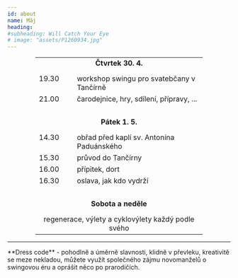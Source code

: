 ```yaml
---
id: about
name: Máj
heading: 
#subheading: Will Catch Your Eye
# image: "assets/P1260934.jpg"
---
```


<table style="margin-left: auto; margin-right:auto; width: 75%;">
    <tr>
        <td style="text-align: center; font-weight: bold;" colspan="2"> Čtvrtek 30. 4. </td>
    </tr>
    <tr>
        <td style="padding-bottom: 7px;"></td>
    </tr>
    <tr>
        <td style="vertical-align:top;"> 19.30 </td>
        <td style="padding-left: 8.5%;"> workshop swingu pro svatebčany v Tančírně </td>
    </tr>
    <tr>
        <td style="vertical-align:top;"> 21.00 </td>
        <td style="padding-left: 8.5%;"> čarodejnice, hry, sdílení, přípravy, ... </td>
    </tr>
    <tr>
        <td> <br> </td>
    </tr>
    <tr>
        <td style="text-align: center; font-weight: bold;" colspan="2"> Pátek 1. 5. </td>
    </tr>
    <tr>
        <td style="padding-bottom: 7px;"> </td>
    </tr>
    <tr>
        <td style="vertical-align:top;"> 14.30 </td>
        <td style="padding-left: 8.5%;"> obřad před kaplí sv. Antonína Paduánského </td>
    </tr>
    <tr>
        <td style="vertical-align:top;"> 15.30 </td>
        <td style="padding-left: 8.5%;"> průvod do Tančírny </td>
    </tr>
    <tr>
        <td style="vertical-align:top;"> 16.00 </td>
        <td style="padding-left: 8.5%;"> přípitek, dort </td>
    </tr>
    <tr>
        <td style="vertical-align:top;"> 16.30 </td>
        <td style="padding-left: 8.5%;"> oslava, jak kdo vydrží </td>
    </tr>
    <tr>
        <td> <br> </td>
    </tr>
    <tr>
        <td style="text-align: center; font-weight: bold;" colspan="2"> Sobota a neděle </td>
    </tr>
    <tr>
    <td style="padding-bottom: 7px;"> </td>
    </tr>
    <tr>
        <td style="text-align: center;" colspan="2"> regenerace, výlety a cyklovýlety každý podle svého </td>
    </tr>
</table>
<hr>
**Dress code** - pohodlně a úměrně slavnosti, klidně v převleku, kreativitě se meze nekladou, můžete využít společného zájmu novomanželů o swingovou éru a oprášit něco po prarodičích.